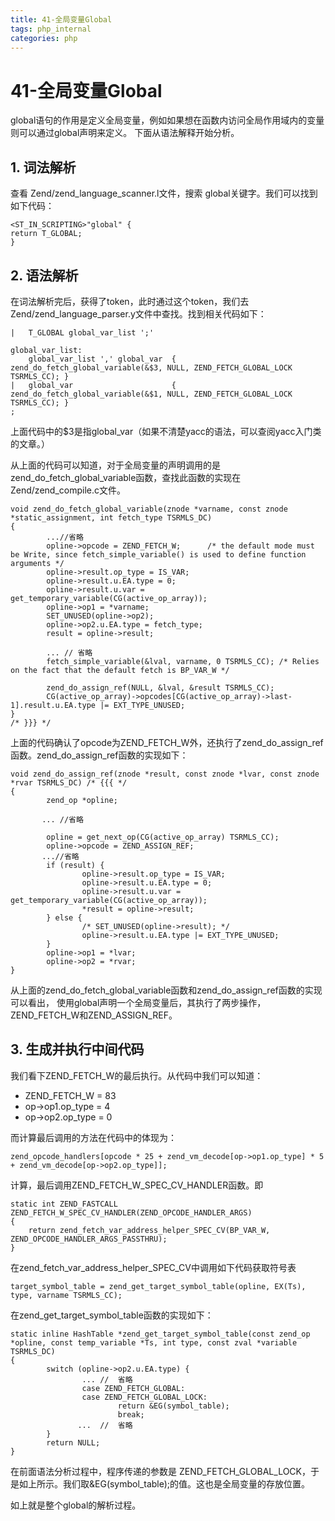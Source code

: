 ```yaml
---
title: 41-全局变量Global
tags: php_internal
categories: php
---
```


# 41-全局变量Global
global语句的作用是定义全局变量，例如如果想在函数内访问全局作用域内的变量则可以通过global声明来定义。 下面从语法解释开始分析。
## 1. 词法解析

查看 Zend/zend_language_scanner.l文件，搜索 global关键字。我们可以找到如下代码：

    <ST_IN_SCRIPTING>"global" {
    return T_GLOBAL;
    }

## 2. 语法解析

在词法解析完后，获得了token，此时通过这个token，我们去Zend/zend_language_parser.y文件中查找。找到相关代码如下：

    |   T_GLOBAL global_var_list ';'

    global_var_list:
        global_var_list ',' global_var  { zend_do_fetch_global_variable(&$3, NULL, ZEND_FETCH_GLOBAL_LOCK TSRMLS_CC); }
    |   global_var                      { zend_do_fetch_global_variable(&$1, NULL, ZEND_FETCH_GLOBAL_LOCK TSRMLS_CC); }
    ;

上面代码中的$3是指global_var（如果不清楚yacc的语法，可以查阅yacc入门类的文章。）

从上面的代码可以知道，对于全局变量的声明调用的是zend_do_fetch_global_variable函数，查找此函数的实现在Zend/zend_compile.c文件。

    void zend_do_fetch_global_variable(znode *varname, const znode *static_assignment, int fetch_type TSRMLS_DC)
    {
            ...//省略
            opline->opcode = ZEND_FETCH_W;      /* the default mode must be Write, since fetch_simple_variable() is used to define function arguments */
            opline->result.op_type = IS_VAR;
            opline->result.u.EA.type = 0;
            opline->result.u.var = get_temporary_variable(CG(active_op_array));
            opline->op1 = *varname;
            SET_UNUSED(opline->op2);
            opline->op2.u.EA.type = fetch_type;
            result = opline->result;

            ... // 省略
            fetch_simple_variable(&lval, varname, 0 TSRMLS_CC); /* Relies on the fact that the default fetch is BP_VAR_W */

            zend_do_assign_ref(NULL, &lval, &result TSRMLS_CC);
            CG(active_op_array)->opcodes[CG(active_op_array)->last-1].result.u.EA.type |= EXT_TYPE_UNUSED;
    }
    /* }}} */

上面的代码确认了opcode为ZEND_FETCH_W外，还执行了zend_do_assign_ref函数。zend_do_assign_ref函数的实现如下：

    void zend_do_assign_ref(znode *result, const znode *lvar, const znode *rvar TSRMLS_DC) /* {{{ */
    {
            zend_op *opline;

           ... //省略

            opline = get_next_op(CG(active_op_array) TSRMLS_CC);
            opline->opcode = ZEND_ASSIGN_REF;
           ...//省略
            if (result) {
                    opline->result.op_type = IS_VAR;
                    opline->result.u.EA.type = 0;
                    opline->result.u.var = get_temporary_variable(CG(active_op_array));
                    *result = opline->result;
            } else {
                    /* SET_UNUSED(opline->result); */
                    opline->result.u.EA.type |= EXT_TYPE_UNUSED;
            }
            opline->op1 = *lvar;
            opline->op2 = *rvar;
    }

从上面的zend_do_fetch_global_variable函数和zend_do_assign_ref函数的实现可以看出， 使用global声明一个全局变量后，其执行了两步操作，ZEND_FETCH_W和ZEND_ASSIGN_REF。
## 3. 生成并执行中间代码

我们看下ZEND_FETCH_W的最后执行。从代码中我们可以知道：

- ZEND_FETCH_W = 83
- op->op1.op_type = 4
- op->op2.op_type = 0

而计算最后调用的方法在代码中的体现为：

    zend_opcode_handlers[opcode * 25 + zend_vm_decode[op->op1.op_type] * 5 + zend_vm_decode[op->op2.op_type]];

计算，最后调用ZEND_FETCH_W_SPEC_CV_HANDLER函数。即

    static int ZEND_FASTCALL  ZEND_FETCH_W_SPEC_CV_HANDLER(ZEND_OPCODE_HANDLER_ARGS)
    {
    	return zend_fetch_var_address_helper_SPEC_CV(BP_VAR_W, ZEND_OPCODE_HANDLER_ARGS_PASSTHRU);
    }

在zend_fetch_var_address_helper_SPEC_CV中调用如下代码获取符号表

    target_symbol_table = zend_get_target_symbol_table(opline, EX(Ts), type, varname TSRMLS_CC);

在zend_get_target_symbol_table函数的实现如下：

    static inline HashTable *zend_get_target_symbol_table(const zend_op *opline, const temp_variable *Ts, int type, const zval *variable TSRMLS_DC)
    {
            switch (opline->op2.u.EA.type) {
                    ... //  省略
                    case ZEND_FETCH_GLOBAL:
                    case ZEND_FETCH_GLOBAL_LOCK:
                            return &EG(symbol_table);
                            break;
                   ...  //  省略
            }
            return NULL;
    }

在前面语法分析过程中，程序传递的参数是 ZEND_FETCH_GLOBAL_LOCK，于是如上所示。我们取&EG(symbol_table);的值。这也是全局变量的存放位置。

如上就是整个global的解析过程。
